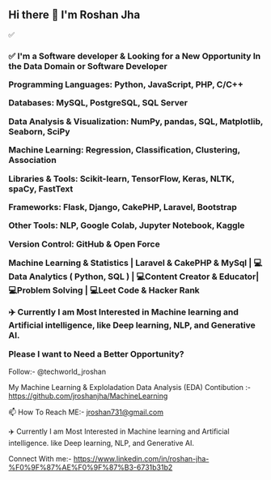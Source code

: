 ## Hi there 👋 I'm Roshan Jha

✅<h3>✅ I'm a Software developer & Looking for a New Opportunity In the Data Domain or Software Developer

 Programming Languages: Python, JavaScript, PHP, C/C++  <br>
 
 Databases: MySQL, PostgreSQL, SQL Server <br>
 
 Data Analysis & Visualization: NumPy, pandas, SQL, Matplotlib, Seaborn, SciPy <br>
 
 Machine Learning: Regression, Classification, Clustering, Association <br>
 
 Libraries & Tools: Scikit-learn, TensorFlow, Keras, NLTK, spaCy, FastText <br>
 
 Frameworks: Flask, Django, CakePHP, Laravel, Bootstrap  <br>
 
 Other Tools: NLP, Google Colab, Jupyter Notebook, Kaggle <br>
 
 Version Control: GitHub & Open Force

Machine Learning & Statistics | Laravel & CakePHP & MySql  | 💻 Data Analytics ( Python, SQL ) | 💻Content Creator & Educator| 💻Problem Solving | 💻Leet Code & Hacker Rank

✈️ Currently I am Most Interested in Machine learning and Artificial intelligence, like Deep learning, NLP, and Generative AI. 

Please I want to Need a Better Opportunity? </h3>
                                                                                                          
 Follow:- @techworld_jroshan

 My Machine Learning & Exploladation Data Analysis (EDA) Contibution :- https://github.com/jroshanjha/MachineLearning
 
 📫 How To Reach ME:- jroshan731@gmail.com 

 ✈️ Currently I am Most Interested in Machine learning and Artificial intelligence. like Deep learning, NLP, and Generative AI. 

 Connect With me:- https://www.linkedin.com/in/roshan-jha-%F0%9F%87%AE%F0%9F%87%B3-6731b31b2

<!--
**jroshanjha/jroshanjha** is a ✨ _special_ ✨ repository because its `README.md` (this file) appears on your GitHub profile.

Here are some ideas to get you started:

- 🔭 I’m currently working on ...
- 🌱 I’m currently learning ...
- 👯 I’m looking to collaborate on ...
- 🤔 I’m looking for help with ...
- 💬 Ask me about ...
- 📫 How to reach me: ...
- 😄 Pronouns: ...
- ⚡ Fun fact: ...
-->
